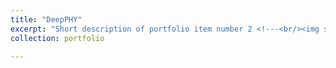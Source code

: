 ```yaml
---
title: "DeepPHY"
excerpt: "Short description of portfolio item number 2 <!---<br/><img src='/images/500x300.png'>"--->"
collection: portfolio

---
```


<!---
This is an item in your portfolio. It can be have images or nice text. If you name the file .md, it will be parsed as markdown. If you name the file .html, it will be parsed as HTML. 
--->

